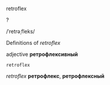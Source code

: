 retroflex

?

/ˈretrəˌfleks/

Definitions of _retroflex_

adjective
**ретрофлексивный**

    retroflex

_retroflex_
**ретрофлекс**, **ретрофлексный**